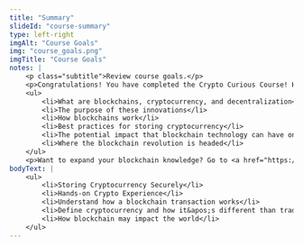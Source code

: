 ```yaml
--- 
title: "Summary"
slideId: "course-summary"
type: left-right
imgAlt: "Course Goals" 
img: "course_goals.png"
imgTitle: "Course Goals"
notes: | 
    <p class="subtitle">Review course goals.</p>
    <p>Congratulations! You have completed the Crypto Curious Course! Here&apos;s a recap of what was covered:</p>
    <ul>
        <li>What are blockchains, cryptocurrency, and decentralization</li>
        <li>The purpose of these innovations</li>
        <li>How blockchains work</li>
        <li>Best practices for storing cryptocurrency</li>
        <li>The potential impact that blockchain technology can have on various industries</li>
        <li>Where the blockchain revolution is headed</li>
    </ul>
    <p>Want to expand your blockchain knowledge? Go to <a href="https://weteachblockchain.org/courses/">WeTeachBlockchain.org/courses/</a></p>
bodyText: | 
    <ul>
        <li>Storing Cryptocurrency Securely</li>
        <li>Hands-on Crypto Experience</li>
        <li>Understand how a blockchain transaction works</li>
        <li>Define cryptocurrency and how it&apos;s different than traditional money</li>
        <li>How blockchain may impact the world</li>
    </ul>
---
```


